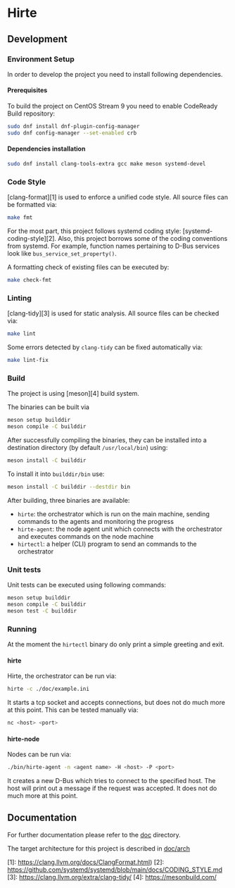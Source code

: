 # Hirte

## Development

### Environment Setup

In order to develop the project you need to install following dependencies.

#### Prerequisites

To build the project on CentOS Stream 9 you need to enable CodeReady Build
repository:

```bash
sudo dnf install dnf-plugin-config-manager
sudo dnf config-manager --set-enabled crb
```

#### Dependencies installation

```bash
sudo dnf install clang-tools-extra gcc make meson systemd-devel
```

### Code Style

[clang-format][1] is used to enforce a unified code style. All source files can
be formatted via:

```bash
make fmt
```

For the most part, this project follows systemd coding style:
[systemd-coding-style][2]. Also, this project borrows some of the coding
conventions from systemd. For example, function names pertaining to D-Bus
services look like `bus_service_set_property()`.

A formatting check of existing files can be executed by:

```bash
make check-fmt
```

### Linting

[clang-tidy][3] is used for static analysis. All source files can be checked
via:

```bash
make lint
```

Some errors detected by `clang-tidy` can be fixed automatically via:

```bash
make lint-fix
```

### Build

The project is using [meson][4] build system.

The binaries can be built via

```bash
meson setup builddir
meson compile -C builddir
```

After successfully compiling the binaries, they can be installed into a
destination directory (by default `/usr/local/bin`) using:

```bash
meson install -C builddir
```

To install it into `builddir/bin` use:

```bash
meson install -C builddir --destdir bin
```

After building, three binaries are available:

- `hirte`: the orchestrator which is run on the main machine, sending commands
  to the agents and monitoring the progress
- `hirte-agent`: the node agent unit which connects with the orchestrator and
  executes commands on the node machine
- `hirtectl`: a helper (CLI) program to send an commands to the orchestrator

### Unit tests

Unit tests can be executed using following commands:

```bash
meson setup builddir
meson compile -C builddir
meson test -C builddir
```

### Running

At the moment the `hirtectl` binary do only print a simple greeting and exit.

#### hirte

Hirte, the orchestrator can be run via:

```bash
hirte -c ./doc/example.ini
```

It starts a tcp socket and accepts connections, but does not do much more at
this point. This can be tested manually via:

```bash
nc <host> <port>
```

#### hirte-node

Nodes can be run via:

```bash
./bin/hirte-agent -n <agent name> -H <host> -P <port>
```

It creates a new D-Bus which tries to connect to the specified host. The host
will print out a message if the request was accepted. It does not do much more
at this point.

## Documentation

For further documentation please refer to the [doc](./doc/) directory.

The target architecture for this project is described in [doc/arch](./doc/arch/)

[1]: https://clang.llvm.org/docs/ClangFormat.html)
[2]: https://github.com/systemd/systemd/blob/main/docs/CODING_STYLE.md
[3]: https://clang.llvm.org/extra/clang-tidy/
[4]: https://mesonbuild.com/
